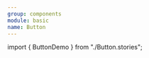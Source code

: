 ```yaml
---
group: components
module: basic
name: Button
---
```


import { ButtonDemo } from "./Button.stories";

<ButtonDemo />

<Source path="src-components/basic/Button.tsx" />
